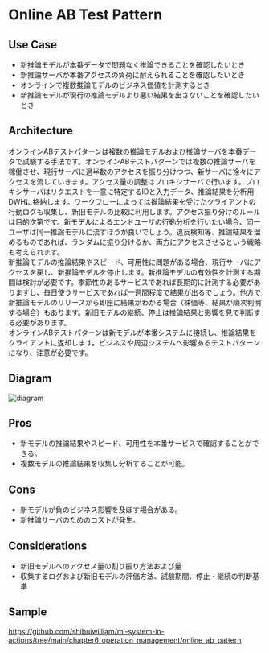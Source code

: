 # Online AB Test Pattern

## Use Case
- 新推論モデルが本番データで問題なく推論できることを確認したいとき
- 新推論サーバが本番アクセスの負荷に耐えられることを確認したいとき
- オンラインで複数推論モデルのビジネス価値を計測するとき
- 新推論モデルが現行の推論モデルより悪い結果を出さないことを確認したいとき

## Architecture
オンラインABテストパターンは複数の推論モデルおよび推論サーバを本番データで試験する手法です。オンラインABテストパターンでは複数の推論サーバを稼働させ、現行サーバに過半数のアクセスを振り分けつつ、新サーバに徐々にアクセスを流していきます。アクセス量の調整はプロキシサーバで行います。プロキシサーバはリクエストを一意に特定するIDと入力データ、推論結果を分析用DWHに格納します。ワークフローによっては推論結果を受けたクライアントの行動ログも収集し、新旧モデルの比較に利用します。アクセス振り分けのルールは目的次第です。新モデルによるエンドユーザの行動分析を行いたい場合、同一ユーザは同一推論モデルに流すほうが良いでしょう。違反検知等、推論結果を溜めるものであれば、ランダムに振り分けるか、両方にアクセスさせるという戦略も考えられます。<br>
新推論モデルの推論結果やスピード、可用性に問題がある場合、現行サーバにアクセスを戻し、新推論モデルを停止します。新推論モデルの有効性を計測する期間は検討が必要です。季節性のあるサービスであれば長期的に計測する必要がありますし、毎日使うサービスであれば一週間程度で結果が出るでしょう。他方で新推論モデルのリリースから即座に結果がわかる場合（株価等、結果が順次判明する場合）もあります。新旧モデルの継続、停止は推論結果と影響を見て判断する必要があります。<br>
オンラインABテストパターンは新モデルが本番システムに接続し、推論結果をクライアントに返却します。ビジネスや周辺システムへ影響あるテストパターンになり、注意が必要です。


## Diagram
![diagram](diagram.png)


## Pros
- 新モデルの推論結果やスピード、可用性を本番サービスで確認することができる。
- 複数モデルの推論結果を収集し分析することが可能。

## Cons
- 新モデルが負のビジネス影響を及ぼす場合がある。
- 新推論サーバのためのコストが発生。

## Considerations
- 新旧モデルへのアクセス量の割り振り方法および量
- 収集するログおよび新旧モデルの評価方法、試験期間、停止・継続の判断基準

## Sample
https://github.com/shibuiwilliam/ml-system-in-actions/tree/main/chapter6_operation_management/online_ab_pattern
